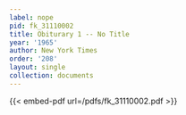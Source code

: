 ```yaml
---
label: nope
pid: fk_31110002
title: Obiturary 1 -- No Title
year: '1965'
author: New York Times
order: '208'
layout: single
collection: documents
---
```



{{< embed-pdf url=/pdfs/fk_31110002.pdf >}}